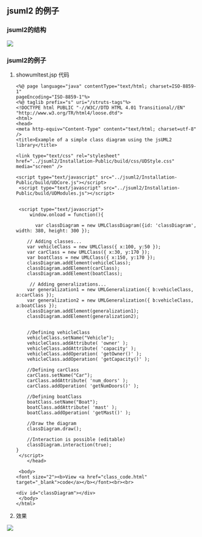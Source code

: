 ## jsuml2 的例子

### jsuml2的结构

![](http://i.imgur.com/D93xbC5.png)
### jsuml2的例子
 1. showumltest.jsp 代码
 
		<%@ page language="java" contentType="text/html; charset=ISO-8859-1"
    	pageEncoding="ISO-8859-1"%>
    	<%@ taglib prefix="s" uri="/struts-tags"%>
		<!DOCTYPE html PUBLIC "-//W3C//DTD HTML 4.01 Transitional//EN" "http://www.w3.org/TR/html4/loose.dtd">
		<html>
		<head>
    	<meta http-equiv="Content-Type" content="text/html; charset=utf-8" />
        <title>Example of a simple class diagram using the jsUML2 library</title>

      	<link type="text/css" rel="stylesheet" href="../jsuml2/Installation-Public/build/css/UDStyle.css" media="screen" />

    	<script type="text/javascript" src="../jsuml2/Installation-Public/build/UDCore.js"></script>
   		 <script type="text/javascript" src="../jsuml2/Installation-Public/build/UDModules.js"></script>


   		 <script type="text/javascript">
   			 window.onload = function(){

         	   var classDiagram = new UMLClassDiagram({id: 'classDiagram', width: 380, height: 300 });

            // Adding classes...
            var vehicleClass = new UMLClass({ x:100, y:50 });
            var carClass = new UMLClass({ x:30, y:170 });
            var boatClass = new UMLClass({ x:150, y:170 });
            classDiagram.addElement(vehicleClass);
            classDiagram.addElement(carClass);
            classDiagram.addElement(boatClass);
        
             // Adding generalizations...
            var generalization1 = new UMLGeneralization({ b:vehicleClass, a:carClass });
            var generalization2 = new UMLGeneralization({ b:vehicleClass, a:boatClass });
            classDiagram.addElement(generalization1);       
            classDiagram.addElement(generalization2);       


            //Defining vehicleClass
            vehicleClass.setName("Vehicle");
            vehicleClass.addAttribute( 'owner' );
            vehicleClass.addAttribute( 'capacity' );
            vehicleClass.addOperation( 'getOwner()' );
            vehicleClass.addOperation( 'getCapacity()' );
            
            //Defining carClass
            carClass.setName("Car");
            carClass.addAttribute( 'num_doors' );
            carClass.addOperation( 'getNumDoors()' );

            //Defining boatClass
            boatClass.setName("Boat");
            boatClass.addAttribute( 'mast' );
            boatClass.addOperation( 'getMast()' );

            //Draw the diagram
            classDiagram.draw();

            //Interaction is possible (editable)
            classDiagram.interaction(true);
        }
   		 </script>
    		</head>

   		 <body>
		<font size="2"><b>View <a href="class_code.html" target="_blank">code</a></b></font><br><br>

		<div id="classDiagram"></div>
   		 </body>
		</html>

2. 效果

![](http://i.imgur.com/p6RGtYW.png)